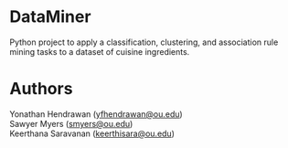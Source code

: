 # DataMiner
Python project to apply a classification, clustering, and association rule mining tasks to a dataset of cuisine ingredients.  

# Authors
Yonathan Hendrawan (yfhendrawan@ou.edu)  
Sawyer Myers (smyers@ou.edu)  
Keerthana Saravanan (keerthisara@ou.edu)  
